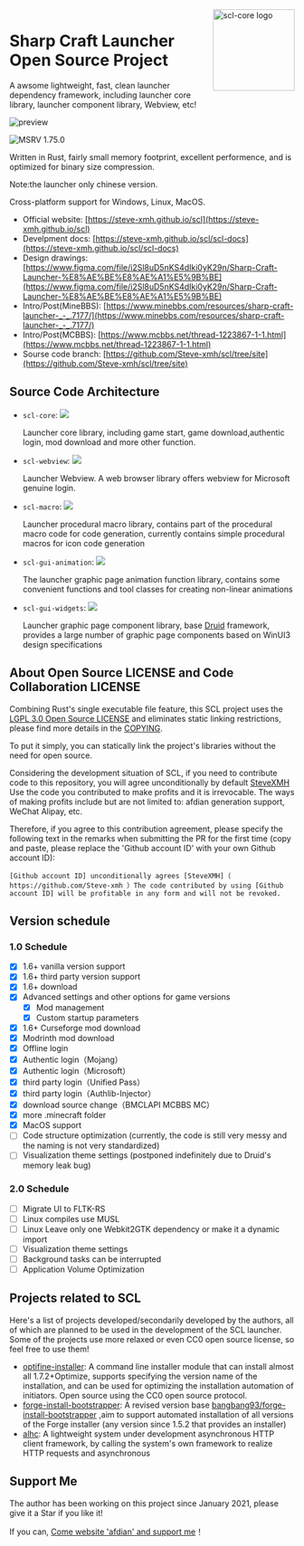 <img src="./assets/logo.svg" alt="scl-core logo" width="144" align="right">
<div align="left">
    <h1>Sharp Craft Launcher Open Source Project</h1>
    <span>
        A awsome lightweight, fast, clean launcher dependency framework, including launcher core library, launcher component library, Webview, etc! 
    </span>
</div>

![preview](https://user-images.githubusercontent.com/39523898/208238006-900bd5fe-f9f7-42a9-b726-da829162fbed.png)

![MSRV 1.75.0](https://img.shields.io/badge/MSRV-1.75.0-orange)

Written in Rust, fairly small memory footprint, excellent performence, and is optimized for binary size compression.

Note:the launcher only chinese version.

Cross-platform support for Windows, Linux, MacOS.

- Official website: [https://steve-xmh.github.io/scl](https://steve-xmh.github.io/scl)
- Develpment docs: [https://steve-xmh.github.io/scl/scl-docs](https://steve-xmh.github.io/scl/scl-docs)
- Design drawings: [https://www.figma.com/file/i2Sl8uD5nKS4dIki0yK29n/Sharp-Craft-Launcher-%E8%AE%BE%E8%AE%A1%E5%9B%BE](https://www.figma.com/file/i2Sl8uD5nKS4dIki0yK29n/Sharp-Craft-Launcher-%E8%AE%BE%E8%AE%A1%E5%9B%BE)
- Intro/Post(MineBBS): [https://www.minebbs.com/resources/sharp-craft-launcher-_-_.7177/](https://www.minebbs.com/resources/sharp-craft-launcher-_-_.7177/)
- Intro/Post(MCBBS): [https://www.mcbbs.net/thread-1223867-1-1.html](https://www.mcbbs.net/thread-1223867-1-1.html)
- Sourse code branch: [https://github.com/Steve-xmh/scl/tree/site](https://github.com/Steve-xmh/scl/tree/site)

## Source Code Architecture

- `scl-core`: [![](https://img.shields.io/badge/docs-passing-green)](https://steve-xmh.github.io/scl/scl-doc/scl_core/index.html)

    Launcher core library, including game start, game download,authentic login, mod download and more other function.
- `scl-webview`: [![](https://img.shields.io/badge/docs-passing-green)](https://steve-xmh.github.io/scl/scl-doc/scl_webview/index.html)

    Launcher Webview. A web browser library offers webview for Microsoft genuine login.
- `scl-macro`: [![](https://img.shields.io/badge/docs-passing-green)](https://steve-xmh.github.io/scl/scl-doc/scl_macro/index.html)

    Launcher procedural macro library, contains part of the procedural macro code for code generation, currently contains simple procedural macros for icon code generation
- `scl-gui-animation`: [![](https://img.shields.io/badge/docs-passing-green)](https://steve-xmh.github.io/scl/scl-doc/scl_gui_animation/index.html)

    The launcher graphic page animation function library, contains some convenient functions and tool classes for creating non-linear animations
- `scl-gui-widgets`: [![](https://img.shields.io/badge/docs-passing-green)](https://steve-xmh.github.io/scl/scl-doc/scl_gui_widgets/index.html)

    Launcher graphic page component library, base [Druid](https://github.com/linebender/druid) framework, provides a large number of graphic page components based on WinUI3 design specifications

## About Open Source LICENSE and Code Collaboration LICENSE

Combining Rust's single executable file feature, this SCL project uses the [LGPL 3.0 Open Source LICENSE](./LICENSE)  and eliminates static linking restrictions, please find more details in the [COPYING](./COPYING).

To put it simply, you can statically link the project's libraries without the need for open source.

Considering the development situation of SCL, if you need to contribute code to this repository, you will agree unconditionally by default [SteveXMH](https://github.com/Steve-xmh) Use the code you contributed to make profits and it is irrevocable. The ways of making profits include but are not limited to: afdian generation support, WeChat Alipay, etc.

Therefore, if you agree to this contribution agreement, please specify the following text in the remarks when submitting the PR for the first time (copy and paste, please replace the 'Github account ID' with your own Github account ID):

```
[Github account ID] unconditionally agrees [SteveXMH]（ https://github.com/Steve-xmh ）The code contributed by using [Github account ID] will be profitable in any form and will not be revoked.
```

## Version schedule

### 1.0 Schedule

- [x] 1.6+ vanilla version support
- [x] 1.6+ third party version support
- [x] 1.6+ download
- [x] Advanced settings and other options for game versions
    - [x] Mod management
    - [x] Custom startup parameters
- [x] 1.6+ Curseforge mod download
- [x] Modrinth mod download
- [x] Offline login
- [x] Authentic login（Mojang）
- [x] Authentic login（Microsoft）
- [x] third party login（Unified Pass）
- [x] third party login（Authlib-Injector）
- [x] download source change（BMCLAPI MCBBS MC）
- [x] more .minecraft folder
- [x] MacOS support
- [ ] Code structure optimization (currently, the code is still very messy and the naming is not very standardized)
- [ ] Visualization theme settings (postponed indefinitely due to Druid's memory leak bug)

### 2.0 Schedule

- [ ] Migrate UI to FLTK-RS
- [ ] Linux compiles use MUSL 
- [ ] Linux Leave only one Webkit2GTK dependency or make it a dynamic import
- [ ] Visualization theme settings
- [ ] Background tasks can be interrupted
- [ ] Application Volume Optimization

## Projects related to SCL

Here's a list of projects developed/secondarily developed by the authors, all of which are planned to be used in the development of the SCL launcher. Some of the projects use more relaxed or even CC0 open source license, so feel free to use them!

- [optifine-installer](https://github.com/Steve-xmh/optifine-installer): A command line installer module that can install almost all 1.7.2+Optimize, supports specifying the version name of the installation, and can be used for optimizing the installation automation of initiators. Open source using the CC0 open source protocol.
- [forge-install-bootstrapper](https://github.com/Steve-xmh/forge-install-bootstrapper): A revised version base  [bangbang93/forge-install-bootstrapper](https://github.com/bangbang93/forge-install-bootstrapper) ,aim to support automated installation of all versions of the Forge installer (any version since 1.5.2 that provides an installer)
- [alhc](https://github.com/Steve-xmh/alhc): A lightweight system under development asynchronous HTTP client framework, by calling the system's own framework to realize HTTP requests and asynchronous

## Support Me 

The author has been working on this project since January 2021, please give it a Star if you like it!

If you can, [Come website 'afdian' and support me](https://afdian.net/a/SteveXMH)！

